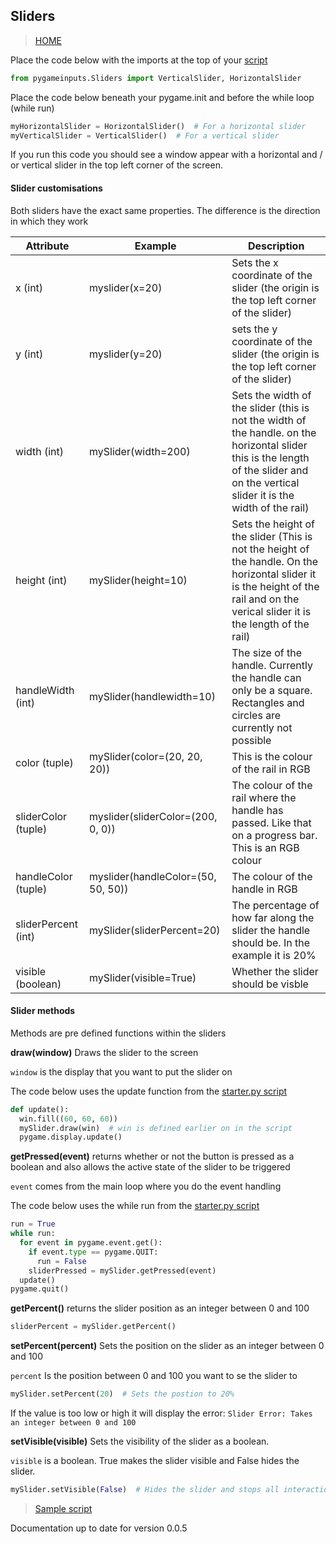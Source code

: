 ## Sliders

> [HOME](https://captainorigami01.github.io/pygame-inputs/)

Place the code below with the imports at the top of your [script](https://github.com/captainorigami01/pygame-inputs/blob/c1b627e65933d34479a9376751eaf7d4776e48b1/starter.py)
```python
from pygameinputs.Sliders import VerticalSlider, HorizontalSlider
```

Place the code below beneath your pygame.init and before the while loop (while run)

```python
myHorizontalSlider = HorizontalSlider()  # For a horizontal slider
myVerticalSlider = VerticalSlider()  # For a vertical slider
```

If you run this code you should see a window appear with a horizontal and / or vertical slider in the top left corner of the screen.

#### Slider customisations
Both sliders have the exact same properties. The difference is the direction in which they work

|**Attribute**|**Example**|**Description**|
|--|--|--|
|x (int)|myslider(x=20)|Sets the x coordinate of the slider (the origin is the top left corner of the slider)|
|y (int)|myslider(y=20)|sets the y coordinate of the slider (the origin is the top left corner of the slider)|
|width (int)|mySlider(width=200)|Sets the width of the slider (this is not the width of the handle. on the horizontal slider this is the length of the slider and on the vertical slider it is the width of the rail)|
|height (int)|mySlider(height=10)|Sets the height of the slider (This is not the height of the handle. On the horizontal slider it is the height of the rail and on the verical slider it is the length of the rail)|
|handleWidth (int)|mySlider(handlewidth=10)|The size of the handle. Currently the handle can only be a square. Rectangles and circles are currently not possible|
|color (tuple)|mySlider(color=(20, 20, 20))|This is the colour of the rail in RGB|
|sliderColor (tuple)|myslider(sliderColor=(200, 0, 0))|The colour of the rail where the handle has passed. Like that on a progress bar. This is an RGB colour|
|handleColor (tuple)|myslider(handleColor=(50, 50, 50))|The colour of the handle in RGB|
|sliderPercent (int)|mySlider(sliderPercent=20)|The percentage of how far along the slider the handle should be. In the example it is 20%|
|visible (boolean)|mySlider(visible=True)|Whether the slider should be visble|

#### Slider methods

Methods are pre defined functions within the sliders

**draw(window)**
Draws the slider to the screen

`window` is the display that you want to put the slider on

The code below uses the update function from the [starter.py script](https://github.com/captainorigami01/pygame-inputs/blob/c1b627e65933d34479a9376751eaf7d4776e48b1/starter.py)

```python
def update():
  win.fill((60, 60, 60))
  mySlider.draw(win)  # win is defined earlier on in the script
  pygame.display.update()
```

**getPressed(event)**
returns whether or not the button is pressed as a boolean and also allows the active state of the slider to be triggered

`event` comes from the main loop where you do the event handling

The code below uses the while run from the [starter.py script](https://github.com/captainorigami01/pygame-inputs/blob/c1b627e65933d34479a9376751eaf7d4776e48b1/starter.py)

```python
run = True
while run:
  for event in pygame.event.get():
    if event.type == pygame.QUIT:
      run = False
    sliderPressed = mySlider.getPressed(event)
  update()
pygame.quit()
```

**getPercent()**
returns the slider position as an integer between 0 and 100

```python
sliderPercent = mySlider.getPercent()
```

**setPercent(percent)**
Sets the position on the slider as an integer between 0 and 100

`percent` Is the position between 0 and 100 you want to se the slider to

```python
mySlider.setPercent(20)  # Sets the postion to 20%
```

If the value is too low or high it will display the error: `Slider Error: Takes an integer between 0 and 100`

**setVisible(visible)**
Sets the visibility of the slider as a boolean.

`visible` is a boolean. True makes the slider visible and False hides the slider.

```python
mySlider.setVisible(False)  # Hides the slider and stops all interactions
```

> [Sample script](https://github.com/captainorigami01/pygame-inputs/blob/gh-pages/slider-sample.py)

Documentation up to date for version 0.0.5

